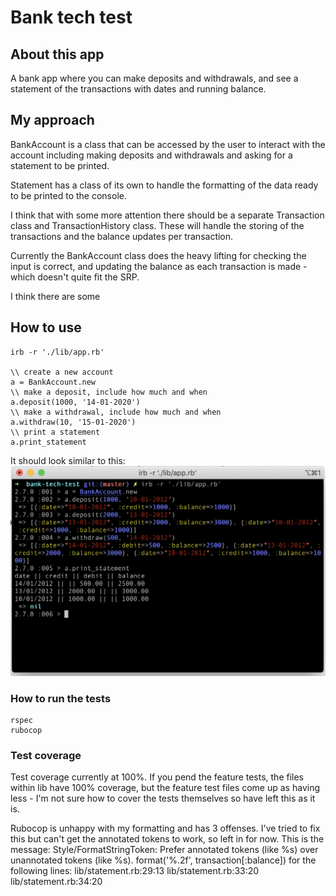 # Bank tech test

## About this app
A bank app where you can make deposits and withdrawals, and see a statement of the transactions with dates and running balance. 

## My approach
BankAccount is a class that can be accessed by the user to interact with the account including making deposits and withdrawals and asking for a statement to be printed.

Statement has a class of its own to handle the formatting of the data ready to be printed to the console. 

I think that with some more attention there should be a separate Transaction class and TransactionHistory class. These will handle the storing of the transactions and the balance updates per transaction. 

Currently the BankAccount class does the heavy lifting for checking the input is correct, and updating the balance as each transaction is made - which doesn't quite fit the SRP. 

I think there are some 

## How to use
```
irb -r './lib/app.rb'

\\ create a new account
a = BankAccount.new
\\ make a deposit, include how much and when  
a.deposit(1000, '14-01-2020')
\\ make a withdrawal, include how much and when  
a.withdraw(10, '15-01-2020')
\\ print a statement 
a.print_statement
```

It should look similar to this: 
![screenshot of bank app in use](./images/bank-app-screenshot.png)

### How to run the tests
```
rspec
rubocop
```

### Test coverage
Test coverage currently at 100%. If you pend the feature tests, the files within lib have 100% coverage, but the feature test files come up as having less - I'm not sure how to cover the tests themselves so have left this as it is. 

Rubocop is unhappy with my formatting and has 3 offenses. I've tried to fix this but can't get the annotated tokens to work, so left in for now. This is the message:
Style/FormatStringToken: Prefer annotated tokens (like %<foo>s) over unannotated tokens (like %s).
    format('%.2f', transaction[:balance])
    for the following lines: 
    lib/statement.rb:29:13
    lib/statement.rb:33:20
    lib/statement.rb:34:20
